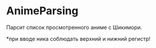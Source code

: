 # AnimeParsing
Парсит список просмотренного аниме с Шикимори.

*при вводе ника соблюдать верхний и нижний регистр!
